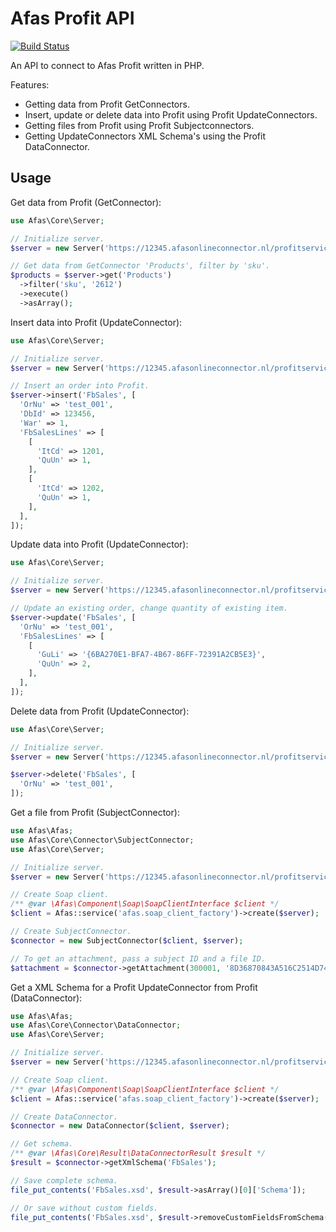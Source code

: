# Afas Profit API

[![Build Status](https://travis-ci.com/MegaChriz/afasprofit.svg?branch=3.x)](https://travis-ci.com/github/MegaChriz/afasprofit)

An API to connect to Afas Profit written in PHP.

Features:
- Getting data from Profit GetConnectors.
- Insert, update or delete data into Profit using Profit UpdateConnectors.
- Getting files from Profit using Profit Subjectconnectors.
- Getting UpdateConnectors XML Schema's using the Profit DataConnector.

## Usage

Get data from Profit (GetConnector):
```php
use Afas\Core\Server;

// Initialize server.
$server = new Server('https://12345.afasonlineconnector.nl/profitservices', 'ABCDEFGHIJK1234');

// Get data from GetConnector 'Products', filter by 'sku'.
$products = $server->get('Products')
  ->filter('sku', '2612')
  ->execute()
  ->asArray();
```

Insert data into Profit (UpdateConnector):
```php
use Afas\Core\Server;

// Initialize server.
$server = new Server('https://12345.afasonlineconnector.nl/profitservices', 'ABCDEFGHIJK1234');

// Insert an order into Profit.
$server->insert('FbSales', [
  'OrNu' => 'test_001',
  'DbId' => 123456,
  'War' => 1,
  'FbSalesLines' => [
    [
      'ItCd' => 1201,
      'QuUn' => 1,
    ],
    [
      'ItCd' => 1202,
      'QuUn' => 1,
    ],
  ],
]);
```

Update data into Profit (UpdateConnector):
```php
use Afas\Core\Server;

// Initialize server.
$server = new Server('https://12345.afasonlineconnector.nl/profitservices', 'ABCDEFGHIJK1234');

// Update an existing order, change quantity of existing item.
$server->update('FbSales', [
  'OrNu' => 'test_001',
  'FbSalesLines' => [
    [
      'GuLi' => '{6BA270E1-BFA7-4B67-86FF-72391A2CB5E3}',
      'QuUn' => 2,
    ],
  ],
]);
```

Delete data from Profit (UpdateConnector):
```php
use Afas\Core\Server;

// Initialize server.
$server = new Server('https://12345.afasonlineconnector.nl/profitservices', 'ABCDEFGHIJK1234');

$server->delete('FbSales', [
  'OrNu' => 'test_001',
]);
```

Get a file from Profit (SubjectConnector):
```php
use Afas\Afas;
use Afas\Core\Connector\SubjectConnector;
use Afas\Core\Server;

// Initialize server.
$server = new Server('https://12345.afasonlineconnector.nl/profitservices', 'ABCDEFGHIJK1234');

// Create Soap client.
/** @var \Afas\Component\Soap\SoapClientInterface $client */
$client = Afas::service('afas.soap_client_factory')->create($server);

// Create SubjectConnector.
$connector = new SubjectConnector($client, $server);

// To get an attachment, pass a subject ID and a file ID.
$attachment = $connector->getAttachment(300001, '8D36870843A516C2514D74BE69F87E15');
```

Get a XML Schema for a Profit UpdateConnector from Profit (DataConnector):
```php
use Afas\Afas;
use Afas\Core\Connector\DataConnector;
use Afas\Core\Server;

// Initialize server.
$server = new Server('https://12345.afasonlineconnector.nl/profitservices', 'ABCDEFGHIJK1234');

// Create Soap client.
/** @var \Afas\Component\Soap\SoapClientInterface $client */
$client = Afas::service('afas.soap_client_factory')->create($server);

// Create DataConnector.
$connector = new DataConnector($client, $server);

// Get schema.
/** @var \Afas\Core\Result\DataConnectorResult $result */
$result = $connector->getXmlSchema('FbSales');

// Save complete schema.
file_put_contents('FbSales.xsd', $result->asArray()[0]['Schema']);

// Or save without custom fields.
file_put_contents('FbSales.xsd', $result->removeCustomFieldsFromSchema()[0]['Schema']);
```
